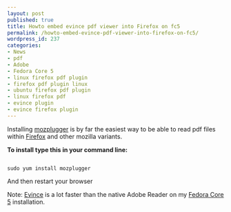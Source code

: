 ```yaml
---
layout: post
published: true
title: Howto embed evince pdf viewer into Firefox on fc5
permalink: /howto-embed-evince-pdf-viewer-into-firefox-on-fc5/
wordpress_id: 237
categories:
- News
- pdf
- Adobe
- Fedora Core 5
- linux firefox pdf plugin
- firefox pdf plugin linux
- ubuntu firefox pdf plugin
- linux firefox pdf
- evince plugin
- evince firefox plugin
---
```



Installing <a href="http://mozplugger.mozdev.org/">mozplugger</a> is by far the easiest way to be able to read pdf files within <a href="http://www.mozilla.org/en-US/firefox/new/">Firefox</a> and other mozilla variants.

<strong>To install type this in your command line:</strong>

```

sudo yum install mozplugger

```


And then restart your browser

Note: <a href="http://projects.gnome.org/evince/">Evince</a> is a lot faster than the native Adobe Reader on my <a href="https://fedoraproject.org/wiki/Fedora_Project_Wiki">Fedora Core 5</a> installation.

<!--adsense#Referer-->
